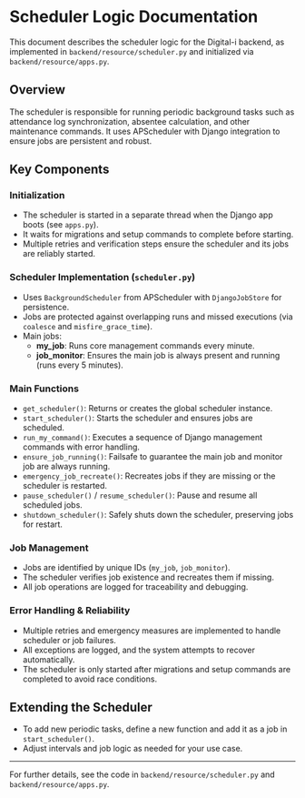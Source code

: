 # Scheduler Logic Documentation

This document describes the scheduler logic for the Digital-i backend, as implemented in `backend/resource/scheduler.py` and initialized via `backend/resource/apps.py`.

## Overview

The scheduler is responsible for running periodic background tasks such as attendance log synchronization, absentee calculation, and other maintenance commands. It uses APScheduler with Django integration to ensure jobs are persistent and robust.

## Key Components

### Initialization

- The scheduler is started in a separate thread when the Django app boots (see `apps.py`).
- It waits for migrations and setup commands to complete before starting.
- Multiple retries and verification steps ensure the scheduler and its jobs are reliably started.

### Scheduler Implementation (`scheduler.py`)

- Uses `BackgroundScheduler` from APScheduler with `DjangoJobStore` for persistence.
- Jobs are protected against overlapping runs and missed executions (via `coalesce` and `misfire_grace_time`).
- Main jobs:
  - **my_job**: Runs core management commands every minute.
  - **job_monitor**: Ensures the main job is always present and running (runs every 5 minutes).

### Main Functions

- `get_scheduler()`: Returns or creates the global scheduler instance.
- `start_scheduler()`: Starts the scheduler and ensures jobs are scheduled.
- `run_my_command()`: Executes a sequence of Django management commands with error handling.
- `ensure_job_running()`: Failsafe to guarantee the main job and monitor job are always running.
- `emergency_job_recreate()`: Recreates jobs if they are missing or the scheduler is restarted.
- `pause_scheduler()` / `resume_scheduler()`: Pause and resume all scheduled jobs.
- `shutdown_scheduler()`: Safely shuts down the scheduler, preserving jobs for restart.

### Job Management

- Jobs are identified by unique IDs (`my_job`, `job_monitor`).
- The scheduler verifies job existence and recreates them if missing.
- All job operations are logged for traceability and debugging.

### Error Handling & Reliability

- Multiple retries and emergency measures are implemented to handle scheduler or job failures.
- All exceptions are logged, and the system attempts to recover automatically.
- The scheduler is only started after migrations and setup commands are completed to avoid race conditions.

## Extending the Scheduler

- To add new periodic tasks, define a new function and add it as a job in `start_scheduler()`.
- Adjust intervals and job logic as needed for your use case.

---

For further details, see the code in `backend/resource/scheduler.py` and `backend/resource/apps.py`.